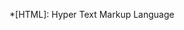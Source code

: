 <!-- Liste d'abréviations -->
*[HTML]: Hyper Text Markup Language


<!-- Liste d'URL référencées pour liens hypertextes -->
[W3C]: https://www.w3.org/Consortium/ "World Wide Web Consortium"

[envelope]: https://ericecmorlaix.github.io/adn-Tutoriel_site_web/images/undraw_handcrafts_envelope.svg 